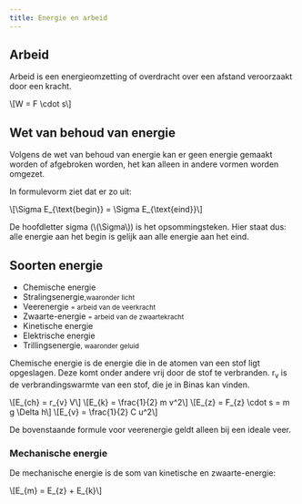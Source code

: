 ```yaml
---
title: Energie en arbeid
---
```


## Arbeid

Arbeid is een energieomzetting of overdracht over een afstand veroorzaakt door een kracht.

\\[W = F \cdot s\\]

## Wet van behoud van energie

Volgens de wet van behoud van energie kan er geen energie gemaakt worden of afgebroken worden, het kan alleen in andere vormen worden omgezet.

In formulevorm ziet dat er zo uit:

\\[\Sigma E_{\text{begin}} = \Sigma E_{\text{eind}}\\]

De hoofdletter sigma (\\(\Sigma\\)) is het opsommingsteken. Hier staat dus: alle energie aan het begin is gelijk aan alle energie aan het eind.

## Soorten energie

- Chemische energie
- Stralingsenergie<small>,waaronder licht</small>
- Veerenergie <small>= arbeid van de veerkracht</small>
- Zwaarte-energie <small>= arbeid van de zwaartekracht</small>
- Kinetische energie
- Elektrische energie
- Trillingsenergie<small>, waaronder geluid</small>

Chemische energie is de energie die in de atomen van een stof ligt opgeslagen. Deze komt onder andere vrij door de stof te verbranden. r<sub>v</sub> is de verbrandingswarmte van een stof, die je in Binas kan vinden.

\\[E_{ch} = r_{v} V\\]
\\[E_{k} = \frac{1}{2} m v^2\\]
\\[E_{z} = F_{z} \cdot s =  m g \Delta h\\]
\\[E_{v} = \frac{1}{2} C u^2\\]

De bovenstaande formule voor veerenergie geldt alleen bij een ideale veer.

### Mechanische energie

De mechanische energie is de som van kinetische en zwaarte-energie:

\\[E_{m} = E_{z} + E_{k}\\]


